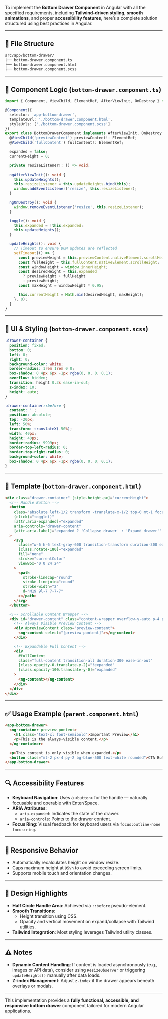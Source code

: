 To implement the **Bottom Drawer Component** in Angular with all the specified requirements, including **Tailwind-driven styling**, **smooth animations**, and proper **accessibility features**, here’s a complete solution structured using best practices in Angular.

---

## 📁 File Structure

```bash
src/app/bottom-drawer/
├── bottom-drawer.component.ts
├── bottom-drawer.component.html
├── bottom-drawer.component.scss
```

---

## 🧩 Component Logic (`bottom-drawer.component.ts`)

```ts
import { Component, ViewChild, ElementRef, AfterViewInit, OnDestroy } from '@angular/core';

@Component({
  selector: 'app-bottom-drawer',
  templateUrl: './bottom-drawer.component.html',
  styleUrls: ['./bottom-drawer.component.scss']
})
export class BottomDrawerComponent implements AfterViewInit, OnDestroy {
  @ViewChild('previewContent') previewContent!: ElementRef;
  @ViewChild('fullContent') fullContent!: ElementRef;

  expanded = false;
  currentHeight = 0;

  private resizeListener!: () => void;

  ngAfterViewInit(): void {
    this.updateHeights();
    this.resizeListener = this.updateHeights.bind(this);
    window.addEventListener('resize', this.resizeListener);
  }

  ngOnDestroy(): void {
    window.removeEventListener('resize', this.resizeListener);
  }

  toggle(): void {
    this.expanded = !this.expanded;
    this.updateHeights();
  }

  updateHeights(): void {
    // Timeout to ensure DOM updates are reflected
    setTimeout(() => {
      const previewHeight = this.previewContent.nativeElement.scrollHeight;
      const fullHeight = this.fullContent.nativeElement.scrollHeight;
      const windowHeight = window.innerHeight;
      const desiredHeight = this.expanded
        ? previewHeight + fullHeight
        : previewHeight;
      const maxHeight = windowHeight * 0.95;

      this.currentHeight = Math.min(desiredHeight, maxHeight);
    }, 0);
  }
}
```

---

## 💅 UI & Styling (`bottom-drawer.component.scss`)

```scss
.drawer-container {
  position: fixed;
  bottom: 0;
  left: 0;
  right: 0;
  background-color: white;
  border-radius: 1rem 1rem 0 0;
  box-shadow: 0 4px 6px -1px rgba(0, 0, 0, 0.1);
  overflow: hidden;
  transition: height 0.3s ease-in-out;
  z-index: 10;
  height: auto;
}

.drawer-container::before {
  content: '';
  position: absolute;
  top: -20px;
  left: 50%;
  transform: translateX(-50%);
  width: 40px;
  height: 40px;
  border-radius: 9999px;
  border-top-left-radius: 0;
  border-top-right-radius: 0;
  background-color: white;
  box-shadow: 0 4px 6px -1px rgba(0, 0, 0, 0.1);
}
```

---

## 🧾 Template (`bottom-drawer.component.html`)

```html
<div class="drawer-container" [style.height.px]="currentHeight">
  <!-- Handle Button -->
  <button
    class="absolute left-1/2 transform -translate-x-1/2 top-0 mt-1 focus:outline-none focus:ring-2 ring-blue-500 rounded-full p-1"
    (click)="toggle()"
    [attr.aria-expanded]="expanded"
    aria-controls="drawer-content"
    [attr.aria-label]="expanded ? 'Collapse drawer' : 'Expand drawer'"
  >
    <svg
      class="w-6 h-6 text-gray-600 transition-transform duration-300 ease-in-out"
      [class.rotate-180]="expanded"
      fill="none"
      stroke="currentColor"
      viewBox="0 0 24 24"
    >
      <path
        stroke-linecap="round"
        stroke-linejoin="round"
        stroke-width="2"
        d="M19 9l-7 7-7-7"
      ></path>
    </svg>
  </button>

  <!-- Scrollable Content Wrapper -->
  <div id="drawer-content" class="content-wrapper overflow-y-auto p-4 pt-8">
    <!-- Always Visible Preview Content -->
    <div #previewContent class="preview-content">
      <ng-content select="[preview-pontent]"></ng-content>
    </div>

    <!-- Expandable Full Content -->
    <div
      #fullContent
      class="full-content transition-all duration-300 ease-in-out"
      [class.opacity-0.translate-y-2]="!expanded"
      [class.opacity-100.translate-y-0]="expanded"
    >
      <ng-content></ng-content>
    </div>
  </div>
</div>
```

---

## ✅ Usage Example (`parent.component.html`)

```html
<app-bottom-drawer>
  <ng-container preview-pontent>
    <h1 class="text-xl font-semibold">Important Preview</h1>
    <p>This is the always-visible content.</p>
  </ng-container>

  <p>This content is only visible when expanded.</p>
  <button class="mt-2 px-4 py-2 bg-blue-500 text-white rounded">CTA Button</button>
</app-bottom-drawer>
```

---

## 🔍 Accessibility Features

- **Keyboard Navigation**: Uses a `<button>` for the handle — naturally focusable and operable with Enter/Space.
- **ARIA Attributes**:
  - `aria-expanded`: Indicates the state of the drawer.
  - `aria-controls`: Points to the drawer content.
- **Focus Ring**: Visual feedback for keyboard users via `focus:outline-none focus:ring`.

---

## 📱 Responsive Behavior

- Automatically recalculates height on window resize.
- Caps maximum height at `95vh` to avoid exceeding screen limits.
- Supports mobile touch and orientation changes.

---

## 🎨 Design Highlights

- **Half Circle Handle Area**: Achieved via `::before` pseudo-element.
- **Smooth Transitions**:
  - Height transition using CSS.
  - Opacity and vertical movement on expand/collapse with Tailwind utilities.
- **Tailwind Integration**: Most styling leverages Tailwind utility classes.

---

## ⚠️ Notes

- **Dynamic Content Handling**: If content is loaded asynchronously (e.g., images or API data), consider using `ResizeObserver` or triggering `updateHeights()` manually after data loads.
- **Z-index Management**: Adjust `z-index` if the drawer appears beneath overlays or modals.

---

This implementation provides a **fully functional, accessible, and responsive bottom drawer** component tailored for modern Angular applications.
